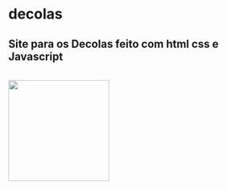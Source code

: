 # decolas
## Site para os Decolas feito com html css e Javascript
<br>
<img width="200" src="https://beatrizoliveiraferreira.github.io/decolas/assets/livro-bege-e-um-copo-transparente-com-suco-de-laranja.jpg"/>
